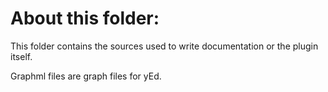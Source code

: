 # About this folder:
This folder contains the sources used to write documentation or the plugin itself.

Graphml files are graph files for yEd.
